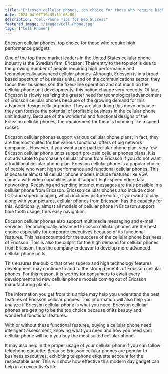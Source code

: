 ```yaml
---
title: "Ericsson cellular phones, top choice for those who require high performance gadgets"
date: 2024-04-01T19:35:53-08:00
description: "Cell-Phone Tips for Web Success"
featured_image: "/images/Cell-Phone.jpg"
tags: ["Cell Phone"]
---
```


Ericsson cellular phones, top choice for those who require high performance gadgets


One of the top three market leaders in the United States cellular phone industry is the Swedish firm, Ericsson. Their entry to the top slot is due to the growing number of people requiring high performance and technologically advanced cellular phones. Although, Ericsson is in a broad-based spectrum of business units, and on the communications sector, they focus their business son the fixed-line operation and not much on the cellular phone unit developments, this notion change very recently. Of late, Ericsson is slowly realizing the greater need for technological advancement of Ericsson cellular phones because of the growing demand for this advanced design cellular phone. They are also doing this move because they can foresee the potential of profitable business in the cellular phone unit industry. Because of the wonderful and functional designs of the Ericsson cellular phones, the requirement for them is booming like a speed rocket.

Ericsson cellular phones support various cellular phone plans; in fact, they are the most suited for the various functional offers of big network companies. However, if you want a pre-paid cellular phone plan, very few Ericsson cellular phone units support pre-paid cellular phones plans. It is not advisable to purchase a cellular phone from Ericsson if you do not want a traditional cellular phone plan. Ericsson cellular phone is a popular choice of people who want high performance and functional cellular phones. This is because almost all cellular phone models include features like VGA camera with video capabilities and it support high-speed edge data networking. Receiving and sending internet messages are thus possible in a cellular phone from Ericsson. Ericsson cellular phones also include color LCD and superb imaging, which includes picture editor, if you want to play along with your pictures, cellular phones from Ericsson, has the capacity for this. Additionally, almost all models of cellular phone in Ericsson support blue tooth usage, thus easy navigation.

Ericsson cellular phones also support multimedia messaging and e-mail services. Technologically advanced Ericsson cellular phones are the best choice especially for corporate executives because of its functional features. This has accounted for the success of the cellular phone business of Ericsson. This is also the culprit for the high demand for cellular phones from Ericsson, thus the company endeavor to develop more advanced cellular phone units.

This ensures the public that other superb and high technology features development may continue to add to the strong benefits of Ericsson cellular phones. For this reason, it is worthy for consumers to await every development and new cellular phone models coming out of Ericsson manufacturing plants.

The information you get from this article may help you understand the best features of Ericsson cellular phones. This information will also help you analyze if Ericsson cellular phone is what you need. Ericsson cellular phones are getting to be the top choice because of its beauty and wonderful functional features.

With or without these functional features, buying a cellular phone need intelligent assessment, knowing what you need and how you need your cellular phone will help you buy the most suited cellular phone.

It may also help in the proper usage of your cellular phone if you can follow telephone etiquette. Because Ericsson cellular phones are popular to business executives, exhibiting telephone etiquette account for the respectable user. This will show how effective this modern day gadget can help in an executive’s life.



